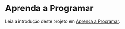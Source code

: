 Aprenda a Programar
==================
Leia a introdução deste projeto em [Aprenda a Programar](http://aprendaaprogramar.rubyonrails.com.br/).

